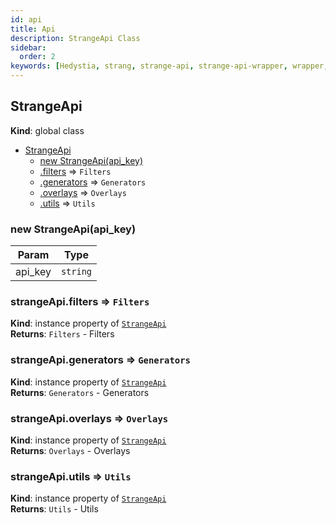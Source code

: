 ```yaml
---
id: api
title: Api
description: StrangeApi Class
sidebar:
  order: 2
keywords: [Hedystia, strang, strange-api, strange-api-wrapper, wrapper, api-wrapper]
---
```


<a name="StrangeApi"></a>

## StrangeApi

**Kind**: global class

- [StrangeApi](#StrangeApi)
  - [new StrangeApi(api_key)](#new_StrangeApi_new)
  - [.filters](#StrangeApi+filters) ⇒ <code>Filters</code>
  - [.generators](#StrangeApi+generators) ⇒ <code>Generators</code>
  - [.overlays](#StrangeApi+overlays) ⇒ <code>Overlays</code>
  - [.utils](#StrangeApi+utils) ⇒ <code>Utils</code>

<a name="new_StrangeApi_new"></a>

### new StrangeApi(api_key)

| Param   | Type                |
| ------- | ------------------- |
| api_key | <code>string</code> |

<a name="StrangeApi+filters"></a>

### strangeApi.filters ⇒ <code>Filters</code>

**Kind**: instance property of [<code>StrangeApi</code>](#StrangeApi)  
**Returns**: <code>Filters</code> - Filters  
<a name="StrangeApi+generators"></a>

### strangeApi.generators ⇒ <code>Generators</code>

**Kind**: instance property of [<code>StrangeApi</code>](#StrangeApi)  
**Returns**: <code>Generators</code> - Generators  
<a name="StrangeApi+overlays"></a>

### strangeApi.overlays ⇒ <code>Overlays</code>

**Kind**: instance property of [<code>StrangeApi</code>](#StrangeApi)  
**Returns**: <code>Overlays</code> - Overlays  
<a name="StrangeApi+utils"></a>

### strangeApi.utils ⇒ <code>Utils</code>

**Kind**: instance property of [<code>StrangeApi</code>](#StrangeApi)  
**Returns**: <code>Utils</code> - Utils
